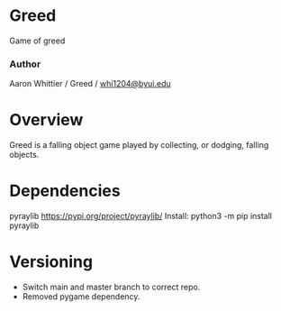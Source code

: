 # Greed
Game of greed

### Author
Aaron Whittier
 / Greed / whi1204@byui.edu

# Overview
Greed is a falling object game played by collecting, or dodging, falling objects.


# Dependencies
pyraylib
https://pypi.org/project/pyraylib/
Install: python3 -m pip install pyraylib

# Versioning
- Switch main and master branch to correct repo.
- Removed pygame dependency.
